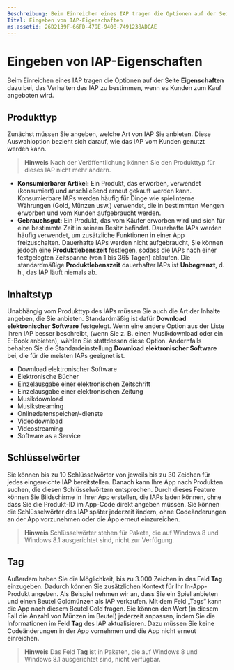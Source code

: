 ```yaml
---
Beschreibung: Beim Einreichen eines IAP tragen die Optionen auf der Seite Eigenschaften dazu bei, das Verhalten des IAP zu bestimmen, wenn es Kunden zum Kauf angeboten wird.
Titel: Eingeben von IAP-Eigenschaften
ms.assetid: 26D2139F-66FD-479E-940B-7491238ADCAE
---
```


# Eingeben von IAP-Eigenschaften


Beim Einreichen eines IAP tragen die Optionen auf der Seite **Eigenschaften** dazu bei, das Verhalten des IAP zu bestimmen, wenn es Kunden zum Kauf angeboten wird.

## Produkttyp


Zunächst müssen Sie angeben, welche Art von IAP Sie anbieten. Diese Auswahloption bezieht sich darauf, wie das IAP vom Kunden genutzt werden kann.

> **Hinweis**  Nach der Veröffentlichung können Sie den Produkttyp für dieses IAP nicht mehr ändern.

-   **Konsumierbarer Artikel:** Ein Produkt, das erworben, verwendet (konsumiert) und anschließend erneut gekauft werden kann. Konsumierbare IAPs werden häufig für Dinge wie spielinterne Währungen (Gold, Münzen usw.) verwendet, die in bestimmten Mengen erworben und vom Kunden aufgebraucht werden.
-   **Gebrauchsgut:** Ein Produkt, das vom Käufer erworben wird und sich für eine bestimmte Zeit in seinem Besitz befindet. Dauerhafte IAPs werden häufig verwendet, um zusätzliche Funktionen in einer App freizuschalten. Dauerhafte IAPs werden nicht aufgebraucht, Sie können jedoch eine **Produktlebenszeit** festlegen, sodass die IAPs nach einer festgelegten Zeitspanne (von 1 bis 365 Tagen) ablaufen. Die standardmäßige **Produktlebenszeit** dauerhafter IAPs ist **Unbegrenzt**, d. h., das IAP läuft niemals ab.

## Inhaltstyp


Unabhängig vom Produkttyp des IAPs müssen Sie auch die Art der Inhalte angeben, die Sie anbieten. Standardmäßig ist dafür **Download elektronischer Software** festgelegt. Wenn eine andere Option aus der Liste Ihren IAP besser beschreibt, (wenn Sie z. B. einen Musikdownload oder ein E-Book anbieten), wählen Sie stattdessen diese Option. Andernfalls behalten Sie die Standardeinstellung **Download elektronischer Software** bei, die für die meisten IAPs geeignet ist.

-   Download elektronischer Software
-   Elektronische Bücher
-   Einzelausgabe einer elektronischen Zeitschrift
-   Einzelausgabe einer elektronischen Zeitung
-   Musikdownload
-   Musikstreaming
-   Onlinedatenspeicher/-dienste
-   Videodownload
-   Videostreaming
-   Software as a Service

## Schlüsselwörter


Sie können bis zu 10 Schlüsselwörter von jeweils bis zu 30 Zeichen für jedes eingereichte IAP bereitstellen. Danach kann Ihre App nach Produkten suchen, die diesen Schlüsselwörtern entsprechen. Durch dieses Feature können Sie Bildschirme in Ihrer App erstellen, die IAPs laden können, ohne dass Sie die Produkt-ID im App-Code direkt angeben müssen. Sie können die Schlüsselwörter des IAP später jederzeit ändern, ohne Codeänderungen an der App vorzunehmen oder die App erneut einzureichen.

> **Hinweis**  Schlüsselwörter stehen für Pakete, die auf Windows 8 und Windows 8.1 ausgerichtet sind, nicht zur Verfügung.

## Tag


Außerdem haben Sie die Möglichkeit, bis zu 3.000 Zeichen in das Feld **Tag** einzugeben. Dadurch können Sie zusätzlichen Kontext für Ihr In-App-Produkt angeben. Als Beispiel nehmen wir an, dass Sie ein Spiel anbieten und einen Beutel Goldmünzen als IAP verkaufen. Mit dem Feld „Tags“ kann die App nach diesem Beutel Gold fragen. Sie können den Wert (in diesem Fall die Anzahl von Münzen im Beutel) jederzeit anpassen, indem Sie die Informationen im Feld **Tag** des IAP aktualisieren. Dazu müssen Sie keine Codeänderungen in der App vornehmen und die App nicht erneut einreichen.

> **Hinweis**  Das Feld **Tag** ist in Paketen, die auf Windows 8 und Windows 8.1 ausgerichtet sind, nicht verfügbar.

 

 

 






<!--HONumber=Mar16_HO1-->


